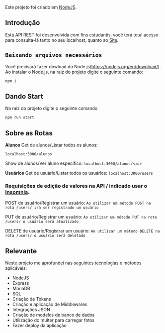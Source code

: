 Este projeto foi criado em [NodeJS](https://nodejs.org/en/docs/). 

## Introdução

Está API REST foi desenvolvida com fins estudantis, você terá total acesso para consulta-lá tanto no seu localhost, quanto ao [Site](http://35.199.116.113/).

## `Baixando arquivos necessários`

Você precisará fazer dowload do Node.js(https://nodejs.org/en/download/).
Ao instalar o Node.js, na raiz do projeto digite o seguinte comando:

```bash
npm i
```

## Dando Start

Na raiz do projeto digite o seguinte comando

```bash
npm run start
```
## Sobre as Rotas

**Alunos**
Get de alunos/Listar todos os alunos:

`localhost:3000/alunos`

Show de alunos/Ver aluno específico:
`localhost:3000/alunos/<id>`

**Usuários**
Get de usuário/Listar todos os usuários:
`localhost:3000/users`

### Requisições de edição de valores na API / indicado usar o [Insomnia](https://insomnia.rest/download/).

POST de usuário/Registrar um usuário:
`Ao utilizar um método POST na rota /users/ irá ser registrado um usuário`

PUT de usuário/Registrar um usuário:
`Ao utilizar um método PUT na rota /users/ o usuário será atualizado`

DELETE de usuário/Registrar um usuário:
`Ao utilizar um método DELETE na rota /users/ o usuário será deletado`




## Relevante

Neste projeto me aprofundei nas seguintes tecnologias e métodos aplicáveis:

- NodeJS
- Express
- MariaDB
- SQL
- Criação de Tokens
- Criação e aplicação de Middlewares
- Integrações JSON
- Criação de modelos de banco de dados
- Utilização do multer para carregar fotos
- Fazer deploy da aplicação
